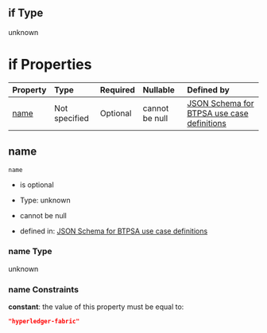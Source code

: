 ## if Type

unknown

# if Properties

| Property      | Type          | Required | Nullable       | Defined by                                                                                                                                                                                                        |
| :------------ | :------------ | :------- | :------------- | :---------------------------------------------------------------------------------------------------------------------------------------------------------------------------------------------------------------- |
| [name](#name) | Not specified | Optional | cannot be null | [JSON Schema for BTPSA use case definitions](btpsa-usecase-properties-services-items-allof-1-then-allof-46-if-properties-name.md "undefined#/properties/services/items/allOf/1/then/allOf/46/if/properties/name") |

## name



`name`

*   is optional

*   Type: unknown

*   cannot be null

*   defined in: [JSON Schema for BTPSA use case definitions](btpsa-usecase-properties-services-items-allof-1-then-allof-46-if-properties-name.md "undefined#/properties/services/items/allOf/1/then/allOf/46/if/properties/name")

### name Type

unknown

### name Constraints

**constant**: the value of this property must be equal to:

```json
"hyperledger-fabric"
```
